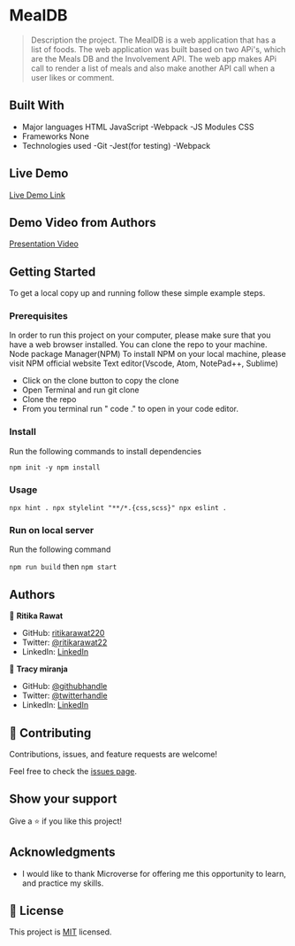 
# MealDB

> Description the project.
The MealDB is a web application that has a list of foods. The web application was built based on two APi's, which are the Meals DB and the Involvement API. The web app makes APi call to render a list of meals and also make another API call when a user likes or comment.

## Built With
- Major languages
HTML
JavaScript -Webpack -JS Modules
CSS
- Frameworks
None
- Technologies used
-Git
-Jest(for testing)
-Webpack

## Live Demo 

[Live Demo Link](https://ritikarawat220.github.io/JavaScriptCapstone/dist/)

## Demo Video from Authors
[Presentation Video](https://www.loom.com/share/b37242c978ae4aa4af8ec7ac473e2fac)

## Getting Started

To get a local copy up and running follow these simple example steps.

### Prerequisites
In order to run this project on your computer, please make sure that you have a web browser installed. You can clone the repo to your machine.
Node package Manager(NPM)
To install NPM on your local machine, please visit NPM official website
Text editor(Vscode, Atom, NotePad++, Sublime)

- Click on the clone button to copy the clone
- Open Terminal and run git clone <copied address>
- Clone the repo
- From you terminal run " code ." to open in your code editor.

### Install
Run the following commands to install dependencies

`
npm init -y
npm install
`
### Usage
`
npx hint .
npx stylelint "**/*.{css,scss}"
 npx eslint .
`
### Run on local server
Run the following command 

`
npm run build
`
then
`
npm start
`

## Authors
👤 **Ritika Rawat**

- GitHub: [ritikarawat220](https://github.com/ritikarawat220)
- Twitter: [@ritikarawat22](https://twitter.com/Ritikarawat22)
- LinkedIn: [LinkedIn](https://www.linkedin.com/in/rawatritika/)

👤 **Tracy miranja**
 
- GitHub: [@githubhandle](https://github.com/Tracy-miranja)
- Twitter: [@twitterhandle](https://twitter.com/tracymiranja)
- LinkedIn: [LinkedIn](https://linkedin.com/in/tracymiranja)

## 🤝 Contributing

Contributions, issues, and feature requests are welcome!

Feel free to check the [issues page](https://github.com/ritikarawat220/JavaScriptCapstone/issues).

## Show your support

Give a ⭐️ if you like this project!

## Acknowledgments

- I would like to thank Microverse for offering me this opportunity to learn, and practice my skills.

## 📝 License

This project is [MIT](./LICENSE) licensed.
